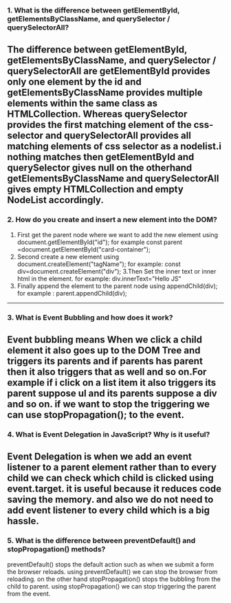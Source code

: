### 1. What is the difference between **getElementById, getElementsByClassName, and querySelector / querySelectorAll**?

The difference between getElementById, getElementsByClassName, and querySelector / querySelectorAll are getElementById provides only one element by the id and getElementsByClassName provides multiple elements within the same class as HTMLCollection. Whereas querySelector provides the first matching element of the css-selector and querySelectorAll provides all matching elements of css selector as a nodelist.i nothing matches then getElementById and querySelector gives null on the otherhand getElementsByClassName and querySelectorAll  gives empty HTMLCollection and empty NodeList accordingly.
---
### 2. How do you **create and insert a new element into the DOM**?

1. First get the parent node where we want to add the new element using document.getElementById("id"); for example const parent =document.getElementById("card-container");
2. Second create a new element using document.createElement("tagName"); for example: const div=document.createElement("div");
3.Then Set the inner text or inner html in the element. for example: div.innerText="Hello JS"
4. Finally append the element to the parent node using appendChild(div); for example : parent.appendChild(div);

---
### 3. What is **Event Bubbling** and how does it work?

Event bubbling means When we click a child element it also goes up to the DOM Tree and triggers its parents and if parents has parent then it also triggers that as well and so on.For example if i click on a list item it also triggers its parent suppose ul and its parents suppose a div and so on. if we want to stop the triggering we can use stopPropagation(); to the event.
---
### 4. What is **Event Delegation** in JavaScript? Why is it useful?


Event Delegation is when we add an event listener to a parent element rather than to every child we can check which child is clicked using event.target.
it is useful because it reduces code saving the memory. and also we do not need to add event listener to every child which is a big hassle.
---
### 5. What is the difference between **preventDefault() and stopPropagation()** methods?

preventDefault() stops the default action such as when we submit a form the browser reloads. using preventDefault() we can stop the browser from reloading.
on the other hand stopPropagation() stops the bubbling from the child to parent. using stopPropagation() we can stop triggering the parent from the event.

 